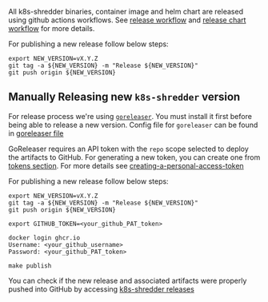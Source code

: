 All k8s-shredder binaries, container image and helm chart are released using github actions workflows.
See [release workflow](.github/workflows/release.yaml) and [release chart workflow](.github/workflows/release-chart.yaml) for more details.

For publishing a new release follow below steps:

```
export NEW_VERSION=vX.Y.Z
git tag -a ${NEW_VERSION} -m "Release ${NEW_VERSION}"
git push origin ${NEW_VERSION}
```


## Manually Releasing new `k8s-shredder` version

For release process we're using [`goreleaser`](https://goreleaser.com/). You must install it first before being able to
release a new version.
Config file for `goreleaser` can be found in [goreleaser file](.goreleaser.yml)

GoReleaser requires an API token with the `repo` scope selected to deploy the artifacts to GitHub.
For generating a new token, you can create one from [tokens section](https://github.com/settings/tokens/new). For more details see 
[creating-a-personal-access-token](https://docs.github.com/en/authentication/keeping-your-account-and-data-secure/creating-a-personal-access-token)

For publishing a new release follow below steps:

```
export NEW_VERSION=vX.Y.Z
git tag -a ${NEW_VERSION} -m "Release ${NEW_VERSION}"
git push origin ${NEW_VERSION}

export GITHUB_TOKEN=<your_github_PAT_token> 

docker login ghcr.io
Username: <your_github_username> 
Password: <your_github_PAT_token>

make publish
```

You can check if the new release and associated artifacts were properly pushed into GitHub by accessing
[k8s-shredder releases](https://github.com/adobe/cluster-registry/releases)
